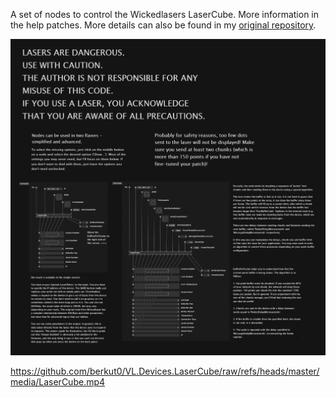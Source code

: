 A set of nodes to control the Wickedlasers LaserCube. More information in the help patches. More details can also be found in my [original repository](https://github.com/berkut0/LaserCubeSharp).

![](media/overview.png?raw=true)


https://github.com/berkut0/VL.Devices.LaserCube/raw/refs/heads/master/media/LaserCube.mp4
